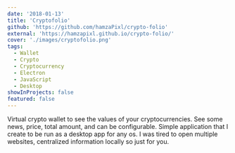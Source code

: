 ```yaml
---
date: '2018-01-13'
title: 'Cryptofolio'
github: 'https://github.com/hamzaPixl/crypto-folio'
external: 'https://hamzapixl.github.io/crypto-folio/'
cover: './images/cryptofolio.png'
tags:
  - Wallet
  - Crypto
  - Cryptocurrency
  - Electron
  - JavaScript
  - Desktop
showInProjects: false
featured: false
---
```


Virtual crypto wallet to see the values of your cryptocurrencies. See some news, price, total amount, and can be configurable. Simple application that I create to be run as a desktop app for any os. I was tired to open multiple websites, centralized information locally so just for you.
